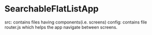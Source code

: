 # SearchableFlatListApp
src: contains files having components(i.e. screens)
config: contains file router.js which helps the app navigate between screens.
